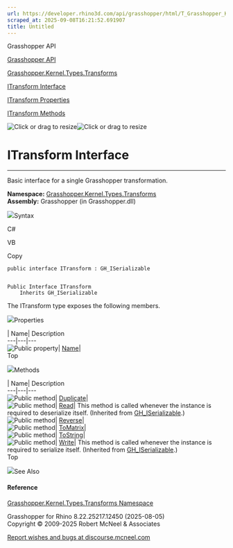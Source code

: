 ```yaml
---
url: https://developer.rhino3d.com/api/grasshopper/html/T_Grasshopper_Kernel_Types_Transforms_ITransform.htm
scraped_at: 2025-09-08T16:21:52.691907
title: Untitled
---
```


Grasshopper API

[Grasshopper API](../html/723c01da-9986-4db2-8f53-6f3a7494df75.htm
"Grasshopper API")

[Grasshopper.Kernel.Types.Transforms](../html/N_Grasshopper_Kernel_Types_Transforms.htm
"Grasshopper.Kernel.Types.Transforms")

[ITransform
Interface](../html/T_Grasshopper_Kernel_Types_Transforms_ITransform.htm
"ITransform Interface")

[ITransform
Properties](../html/Properties_T_Grasshopper_Kernel_Types_Transforms_ITransform.htm
"ITransform Properties")

[ITransform
Methods](../html/Methods_T_Grasshopper_Kernel_Types_Transforms_ITransform.htm
"ITransform Methods")

![Click or drag to resize](../icons/TocOpen.gif)![Click or drag to
resize](../icons/TocClose.gif)

# ITransform Interface  
  
---  
  
Basic interface for a single Grasshopper transformation.

**Namespace:**
[Grasshopper.Kernel.Types.Transforms](N_Grasshopper_Kernel_Types_Transforms.htm)  
**Assembly:** Grasshopper (in Grasshopper.dll)

![](../icons/SectionExpanded.png)Syntax

C#

VB

Copy

    
    
    public interface ITransform : GH_ISerializable
    
    
    Public Interface ITransform
    	Inherits GH_ISerializable

The ITransform type exposes the following members.

![](../icons/SectionExpanded.png)Properties

| Name| Description  
---|---|---  
![Public property](../icons/pubproperty.gif)|
[Name](P_Grasshopper_Kernel_Types_Transforms_ITransform_Name.htm)|  
Top

![](../icons/SectionExpanded.png)Methods

| Name| Description  
---|---|---  
![Public method](../icons/pubmethod.gif)|
[Duplicate](M_Grasshopper_Kernel_Types_Transforms_ITransform_Duplicate.htm)|  
![Public method](../icons/pubmethod.gif)|
[Read](M_GH_IO_GH_ISerializable_Read.htm)|  This method is called whenever the
instance is required to deserialize itself.  (Inherited from
[GH_ISerializable](T_GH_IO_GH_ISerializable.htm).)  
![Public method](../icons/pubmethod.gif)|
[Reverse](M_Grasshopper_Kernel_Types_Transforms_ITransform_Reverse.htm)|  
![Public method](../icons/pubmethod.gif)|
[ToMatrix](M_Grasshopper_Kernel_Types_Transforms_ITransform_ToMatrix.htm)|  
![Public method](../icons/pubmethod.gif)|
[ToString](M_Grasshopper_Kernel_Types_Transforms_ITransform_ToString.htm)|  
![Public method](../icons/pubmethod.gif)|
[Write](M_GH_IO_GH_ISerializable_Write.htm)|  This method is called whenever
the instance is required to serialize itself.  (Inherited from
[GH_ISerializable](T_GH_IO_GH_ISerializable.htm).)  
Top

![](../icons/SectionExpanded.png)See Also

#### Reference

[Grasshopper.Kernel.Types.Transforms
Namespace](N_Grasshopper_Kernel_Types_Transforms.htm)

Grasshopper for Rhino 8.22.25217.12450 (2025-08-05)  
Copyright © 2009-2025 Robert McNeel & Associates

[Report wishes and bugs at
discourse.mcneel.com](https://discourse.mcneel.com/c/grasshopper)

